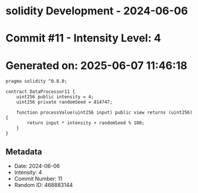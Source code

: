 ﻿# solidity Development - 2024-06-06
# Commit #11 - Intensity Level: 4
# Generated on: 2025-06-07 11:46:18
```solidity
pragma solidity ^0.8.0;

contract DataProcessor11 {
    uint256 public intensity = 4;
    uint256 private randomSeed = 814747;

    function processValue(uint256 input) public view returns (uint256) {
        return input * intensity + randomSeed % 100;
    }
}
```
## Metadata
- Date: 2024-06-06
- Intensity: 4
- Commit Number: 11
- Random ID: 468883144
